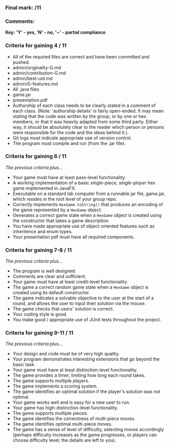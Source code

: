 ### Final mark:  /11

### Comments:

**Key:  'Y' - yes, 'N' - no, '~' - partial compliance**

### Criteria for gaining 4 / 11

* All of the required files are correct and have been committed and pushed.
 * admin/originality-G.md
 * admin/contribution-G.md
 * admin/best-uid.md
 * admin/G-features.md
 * All .java files
 * game.jar
 * presentation.pdf
* Authorship of each class needs to be clearly stated in a comment of each class. (Note: 'authorship details' is fairly open-ended. It may mean stating that the code was written by the group, or by one or two members, or that it was heavily adapted from some third party. Either way, it should be absolutely clear to the reader which person or persons were responsible for the code and the ideas behind it.).
* Git logs must indicate appropriate use of version control.
* The program must compile and run (from the .jar file).

### Criteria for gaining 6 / 11

*The previous criteria plus...*
* Your game must have at least pass-level functionality.
 * A working implementation of a basic _single-piece, single-player_ hex game implemented in JavaFX.
 * Executable on a standard lab computer from a runnable jar file, game.jar, which resides in the root level of your group repo.
 * Correctly implements `HexGame.toString()` that produces an encoding of the game represented by a `HexGame` object.
 * Generates a correct  game state when a `HexGame` object is created using the constructor that takes a game description.
* You have made appropriate use of object-oriented features such as inheritence and enum types.
* Your presentation pdf must have all required components.

### Criteria for gaining 7-8 / 11

*The previous criteria plus...*
* The program is well designed.
* Comments are clear and sufficient.
* Your game must have at least credit-level functionality.
 * The game a correct random game state when a `HexGame` object is created using its default constructor.
 * The game indicates a solvable objective to the user at the start of a round, and allows the user to input their solution via the mouse.
 * The game checks that users' solution is correct.
* Your coding style is good.
* You make good / appropriate use of JUnit tests throughout the project.

### Criteria for gaining 9-11 / 11

*The previous criteria plus...*
* Your design and code must be of very high quality.
* Your program demonstrates interesting extensions that go beyond the basic task.
* Your game must have at least distinction-level functionality.
 * The game provides a timer, limiting how long each round takes.
 * The game supports multiple players.
 * The game implements a scoring system.
 * The game identifies an optimal solution if the player's solution was not optimal.
* Your game works well and is easy for a new user to run.
* Your game has high-distinction-level functionality.
 * The game supports multiple pieces.
 * The game identifies the correctness of multi-piece moves.
 * The game identifies optimal multi-piece moves.
 * The game has a sense of level of difficulty, selecting moves accordingly (perhaps difficulty increases as the game progresses, or players can choose difficulty level; the details are left to you).
